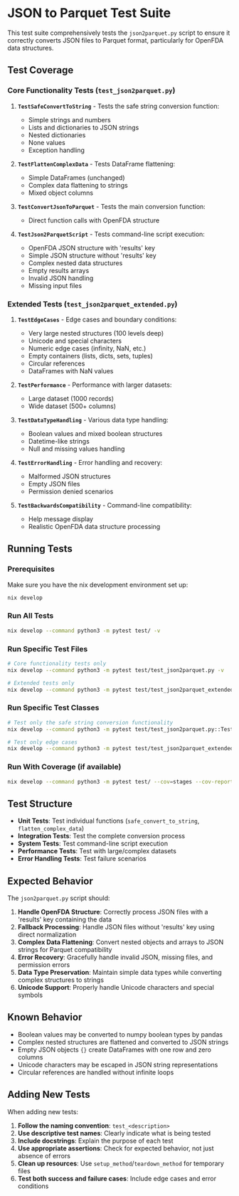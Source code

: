 # JSON to Parquet Test Suite

This test suite comprehensively tests the `json2parquet.py` script to ensure it correctly converts JSON files to Parquet format, particularly for OpenFDA data structures.

## Test Coverage

### Core Functionality Tests (`test_json2parquet.py`)

1. **`TestSafeConvertToString`** - Tests the safe string conversion function:
   - Simple strings and numbers
   - Lists and dictionaries to JSON strings
   - Nested dictionaries
   - None values
   - Exception handling

2. **`TestFlattenComplexData`** - Tests DataFrame flattening:
   - Simple DataFrames (unchanged)
   - Complex data flattening to strings
   - Mixed object columns

3. **`TestConvertJsonToParquet`** - Tests the main conversion function:
   - Direct function calls with OpenFDA structure

4. **`TestJson2ParquetScript`** - Tests command-line script execution:
   - OpenFDA JSON structure with 'results' key
   - Simple JSON structure without 'results' key
   - Complex nested data structures
   - Empty results arrays
   - Invalid JSON handling
   - Missing input files

### Extended Tests (`test_json2parquet_extended.py`)

1. **`TestEdgeCases`** - Edge cases and boundary conditions:
   - Very large nested structures (100 levels deep)
   - Unicode and special characters
   - Numeric edge cases (infinity, NaN, etc.)
   - Empty containers (lists, dicts, sets, tuples)
   - Circular references
   - DataFrames with NaN values

2. **`TestPerformance`** - Performance with larger datasets:
   - Large dataset (1000 records)
   - Wide dataset (500+ columns)

3. **`TestDataTypeHandling`** - Various data type handling:
   - Boolean values and mixed boolean structures
   - Datetime-like strings
   - Null and missing values handling

4. **`TestErrorHandling`** - Error handling and recovery:
   - Malformed JSON structures
   - Empty JSON files
   - Permission denied scenarios

5. **`TestBackwardsCompatibility`** - Command-line compatibility:
   - Help message display
   - Realistic OpenFDA data structure processing

## Running Tests

### Prerequisites

Make sure you have the nix development environment set up:
```bash
nix develop
```

### Run All Tests
```bash
nix develop --command python3 -m pytest test/ -v
```

### Run Specific Test Files
```bash
# Core functionality tests only
nix develop --command python3 -m pytest test/test_json2parquet.py -v

# Extended tests only
nix develop --command python3 -m pytest test/test_json2parquet_extended.py -v
```

### Run Specific Test Classes
```bash
# Test only the safe string conversion functionality
nix develop --command python3 -m pytest test/test_json2parquet.py::TestSafeConvertToString -v

# Test only edge cases
nix develop --command python3 -m pytest test/test_json2parquet_extended.py::TestEdgeCases -v
```

### Run With Coverage (if available)
```bash
nix develop --command python3 -m pytest test/ --cov=stages --cov-report=html
```

## Test Structure

- **Unit Tests**: Test individual functions (`safe_convert_to_string`, `flatten_complex_data`)
- **Integration Tests**: Test the complete conversion process
- **System Tests**: Test command-line script execution
- **Performance Tests**: Test with large/complex datasets
- **Error Handling Tests**: Test failure scenarios

## Expected Behavior

The `json2parquet.py` script should:

1. **Handle OpenFDA Structure**: Correctly process JSON files with a 'results' key containing the data
2. **Fallback Processing**: Handle JSON files without 'results' key using direct normalization
3. **Complex Data Flattening**: Convert nested objects and arrays to JSON strings for Parquet compatibility
4. **Error Recovery**: Gracefully handle invalid JSON, missing files, and permission errors
5. **Data Type Preservation**: Maintain simple data types while converting complex structures to strings
6. **Unicode Support**: Properly handle Unicode characters and special symbols

## Known Behavior

- Boolean values may be converted to numpy boolean types by pandas
- Complex nested structures are flattened and converted to JSON strings
- Empty JSON objects `{}` create DataFrames with one row and zero columns
- Unicode characters may be escaped in JSON string representations
- Circular references are handled without infinite loops

## Adding New Tests

When adding new tests:

1. **Follow the naming convention**: `test_<description>`
2. **Use descriptive test names**: Clearly indicate what is being tested
3. **Include docstrings**: Explain the purpose of each test
4. **Use appropriate assertions**: Check for expected behavior, not just absence of errors
5. **Clean up resources**: Use `setup_method`/`teardown_method` for temporary files
6. **Test both success and failure cases**: Include edge cases and error conditions 